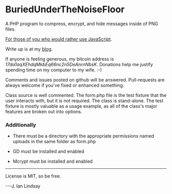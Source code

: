 BuriedUnderTheNoiseFloor
========================

A PHP program to compress, encrypt, and hide messages inside of PNG files.

[For those of you who would rather use JavaScript](https://github.com/jspark311/node-bury).

Write up is at my [blog](https://joshianlindsay.com/index.php?id=126).

If anyone is feeling generous, my bitcoin address is *17da1aqXEhdqMkbEq66nc2n5DeAnrnNbsK*. Donations help me justify spending time on my computer to my wife. :-)

Comments and issues posted on github will be answered. Pull-requests are always welcome if you've fixed or enhanced something.


Class source is well commented. The form.php file is the test fixture that the user interacts with, but it is not required. The class is stand-alone.
The test fixture is mostly valuable as a usage example, as all of the class's major features are broken out into options.



### Additionally
  * There must be a directory with the appropriate permissions named uploads in the same folder as form.php

  * GD must be installed and enabled

  * Mcrypt must be installed and enabled

-------------

License is MIT, so be free.

---J. Ian Lindsay
